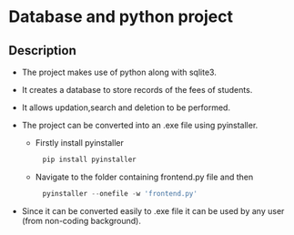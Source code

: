 # Database and python project
## **Description**

  * The project makes use of python along with sqlite3.
  * It creates a database to store records of the fees of students.
  * It allows updation,search and deletion to be performed.
  * The project can be converted into an .exe file using pyinstaller.

    * Firstly install pyinstaller

    ```python
         pip install pyinstaller
    ```
    * Navigate to the folder containing frontend.py file and then
   
    ```python
         pyinstaller --onefile -w 'frontend.py'
    ```
  * Since it can be converted easily to .exe file it can be used by any user (from non-coding background).
